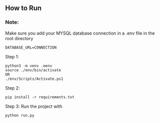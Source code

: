 ## How to Run

### Note:
Make sure you add your MYSQL database connection in a .env file in the root directory
```
DATABASE_URL=CONNECTION
```


Step 1:
```
python3 -m venv .eenv 
source ./env/bin/activate
OR
./env/Scripts/Activate.ps1
```

Step 2:
```
pip install -r requirements.txt
```

Step 3:
Run the project with
```
python run.py
```
